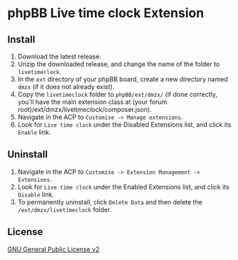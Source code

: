 # phpBB Live time clock Extension

## Install

1. Download the latest release.
2. Unzip the downloaded release, and change the name of the folder to `livetimeclock`.
3. In the `ext` directory of your phpBB board, create a new directory named `dmzx` (if it does not already exist).
4. Copy the `livetimeclock` folder to `phpBB/ext/dmzx/` (if done correctly, you'll have the main extension class at (your forum root)/ext/dmzx/livetimeclock/composer.json).
5. Navigate in the ACP to `Customise -> Manage extensions`.
6. Look for `Live time clock` under the Disabled Extensions list, and click its `Enable` link.

## Uninstall

1. Navigate in the ACP to `Customise -> Extension Management -> Extensions`.
2. Look for `Live time clock` under the Enabled Extensions list, and click its `Disable` link.
3. To permanently uninstall, click `Delete Data` and then delete the `/ext/dmzx/livetimeclock` folder.

## License
[GNU General Public License v2](http://opensource.org/licenses/GPL-2.0)

